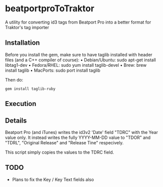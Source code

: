 beatportproToTraktor
====================

A utility for converting id3 tags from Beatport Pro into a better format for Traktor's tag importer


Installation
------------

Before you install the gem, make sure to have taglib installed with header files (and a C++ compiler of course):
•	Debian/Ubuntu: sudo apt-get install libtag1-dev
•	Fedora/RHEL: sudo yum install taglib-devel
•	Brew: brew install taglib
•	MacPorts: sudo port install taglib

Then do:
```
gem install taglib-ruby
```

Execution
---------

Details
-------
Beatport Pro (and iTunes) writes the id3v2 'Date' field "TDRC" with the Year value only.
It instead writes the fully YYYY-MM-DD value to "TDOR" and "TDRL", "Original Release" and "Release Tine" respecively. 

This script simply copies the values to the TDRC field.

TODO
----

- Plans to fix the Key / Key Text fields also